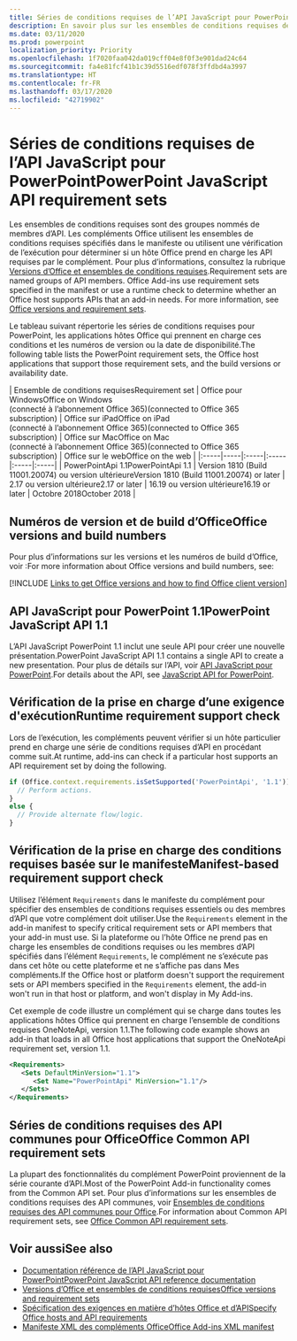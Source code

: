```yaml
---
title: Séries de conditions requises de l’API JavaScript pour PowerPoint
description: En savoir plus sur les ensembles de conditions requises de l’API JavaScript pour PowerPoint
ms.date: 03/11/2020
ms.prod: powerpoint
localization_priority: Priority
ms.openlocfilehash: 1f7020faa042da019cff04e8f0f3e901dad24c64
ms.sourcegitcommit: fa4e81fcf41b1c39d5516edf078f3ffdbd4a3997
ms.translationtype: HT
ms.contentlocale: fr-FR
ms.lasthandoff: 03/17/2020
ms.locfileid: "42719902"
---
```

# <a name="powerpoint-javascript-api-requirement-sets"></a><span data-ttu-id="fdbee-103">Séries de conditions requises de l’API JavaScript pour PowerPoint</span><span class="sxs-lookup"><span data-stu-id="fdbee-103">PowerPoint JavaScript API requirement sets</span></span>

<span data-ttu-id="fdbee-p101">Les ensembles de conditions requises sont des groupes nommés de membres d’API. Les compléments Office utilisent les ensembles de conditions requises spécifiés dans le manifeste ou utilisent une vérification de l’exécution pour déterminer si un hôte Office prend en charge les API requises par le complément. Pour plus d’informations, consultez la rubrique [Versions d’Office et ensembles de conditions requises](../../develop/office-versions-and-requirement-sets.md).</span><span class="sxs-lookup"><span data-stu-id="fdbee-p101">Requirement sets are named groups of API members. Office Add-ins use requirement sets specified in the manifest or use a runtime check to determine whether an Office host supports APIs that an add-in needs. For more information, see [Office versions and requirement sets](../../develop/office-versions-and-requirement-sets.md).</span></span>

<span data-ttu-id="fdbee-107">Le tableau suivant répertorie les séries de conditions requises pour PowerPoint, les applications hôtes Office qui prennent en charge ces conditions et les numéros de version ou la date de disponibilité.</span><span class="sxs-lookup"><span data-stu-id="fdbee-107">The following table lists the PowerPoint requirement sets, the Office host applications that support those requirement sets, and the build versions or availability date.</span></span>

|  <span data-ttu-id="fdbee-108">Ensemble de conditions requises</span><span class="sxs-lookup"><span data-stu-id="fdbee-108">Requirement set</span></span>  |  <span data-ttu-id="fdbee-109">Office pour Windows</span><span class="sxs-lookup"><span data-stu-id="fdbee-109">Office on Windows</span></span><br><span data-ttu-id="fdbee-110">(connecté à l’abonnement Office 365)</span><span class="sxs-lookup"><span data-stu-id="fdbee-110">(connected to Office 365 subscription)</span></span>  |  <span data-ttu-id="fdbee-111">Office sur iPad</span><span class="sxs-lookup"><span data-stu-id="fdbee-111">Office on iPad</span></span><br><span data-ttu-id="fdbee-112">(connecté à l’abonnement Office 365)</span><span class="sxs-lookup"><span data-stu-id="fdbee-112">(connected to Office 365 subscription)</span></span>  |  <span data-ttu-id="fdbee-113">Office sur Mac</span><span class="sxs-lookup"><span data-stu-id="fdbee-113">Office on Mac</span></span><br><span data-ttu-id="fdbee-114">(connecté à l’abonnement Office 365)</span><span class="sxs-lookup"><span data-stu-id="fdbee-114">(connected to Office 365 subscription)</span></span>  | <span data-ttu-id="fdbee-115">Office sur le web</span><span class="sxs-lookup"><span data-stu-id="fdbee-115">Office on the web</span></span> |
|:-----|-----|:-----|:-----|:-----|:-----|
| <span data-ttu-id="fdbee-116">PowerPointApi 1.1</span><span class="sxs-lookup"><span data-stu-id="fdbee-116">PowerPointApi 1.1</span></span> | <span data-ttu-id="fdbee-117">Version 1810 (Build 11001.20074) ou version ultérieure</span><span class="sxs-lookup"><span data-stu-id="fdbee-117">Version 1810 (Build 11001.20074) or later</span></span> | <span data-ttu-id="fdbee-118">2.17 ou version ultérieure</span><span class="sxs-lookup"><span data-stu-id="fdbee-118">2.17 or later</span></span> | <span data-ttu-id="fdbee-119">16.19 ou version ultérieure</span><span class="sxs-lookup"><span data-stu-id="fdbee-119">16.19 or later</span></span> | <span data-ttu-id="fdbee-120">Octobre 2018</span><span class="sxs-lookup"><span data-stu-id="fdbee-120">October 2018</span></span> |

## <a name="office-versions-and-build-numbers"></a><span data-ttu-id="fdbee-121">Numéros de version et de build d’Office</span><span class="sxs-lookup"><span data-stu-id="fdbee-121">Office versions and build numbers</span></span>

<span data-ttu-id="fdbee-122">Pour plus d’informations sur les versions et les numéros de build d’Office, voir :</span><span class="sxs-lookup"><span data-stu-id="fdbee-122">For more information about Office versions and build numbers, see:</span></span>

[!INCLUDE [Links to get Office versions and how to find Office client version](../../includes/links-get-office-versions-builds.md)]

## <a name="powerpoint-javascript-api-11"></a><span data-ttu-id="fdbee-123">API JavaScript pour PowerPoint 1.1</span><span class="sxs-lookup"><span data-stu-id="fdbee-123">PowerPoint JavaScript API 1.1</span></span>

<span data-ttu-id="fdbee-124">L’API JavaScript PowerPoint 1.1 inclut une seule API pour créer une nouvelle présentation.</span><span class="sxs-lookup"><span data-stu-id="fdbee-124">PowerPoint JavaScript API 1.1 contains a single API to create a new presentation.</span></span> <span data-ttu-id="fdbee-125">Pour plus de détails sur l’API, voir [API JavaScript pour PowerPoint](../../powerpoint/powerpoint-add-ins.md).</span><span class="sxs-lookup"><span data-stu-id="fdbee-125">For details about the API, see [JavaScript API for PowerPoint](../../powerpoint/powerpoint-add-ins.md).</span></span>

## <a name="runtime-requirement-support-check"></a><span data-ttu-id="fdbee-126">Vérification de la prise en charge d’une exigence d'exécution</span><span class="sxs-lookup"><span data-stu-id="fdbee-126">Runtime requirement support check</span></span>

<span data-ttu-id="fdbee-127">Lors de l’exécution, les compléments peuvent vérifier si un hôte particulier prend en charge une série de conditions requises d’API en procédant comme suit.</span><span class="sxs-lookup"><span data-stu-id="fdbee-127">At runtime, add-ins can check if a particular host supports an API requirement set by doing the following.</span></span>

```js
if (Office.context.requirements.isSetSupported('PowerPointApi', '1.1')) {
  // Perform actions.
}
else {
  // Provide alternate flow/logic.
}
```

## <a name="manifest-based-requirement-support-check"></a><span data-ttu-id="fdbee-128">Vérification de la prise en charge des conditions requises basée sur le manifeste</span><span class="sxs-lookup"><span data-stu-id="fdbee-128">Manifest-based requirement support check</span></span>

<span data-ttu-id="fdbee-129">Utilisez l’élément `Requirements` dans le manifeste du complément pour spécifier des ensembles de conditions requises essentiels ou des membres d’API que votre complément doit utiliser.</span><span class="sxs-lookup"><span data-stu-id="fdbee-129">Use the `Requirements` element in the add-in manifest to specify critical requirement sets or API members that your add-in must use.</span></span> <span data-ttu-id="fdbee-130">Si la plateforme ou l’hôte Office ne prend pas en charge les ensembles de conditions requises ou les membres d’API spécifiés dans l’élément `Requirements`, le complément ne s’exécute pas dans cet hôte ou cette plateforme et ne s’affiche pas dans Mes compléments.</span><span class="sxs-lookup"><span data-stu-id="fdbee-130">If the Office host or platform doesn't support the requirement sets or API members specified in the `Requirements` element, the add-in won't run in that host or platform, and won't display in My Add-ins.</span></span>

<span data-ttu-id="fdbee-131">Cet exemple de code illustre un complément qui se charge dans toutes les applications hôtes Office qui prennent en charge l’ensemble de conditions requises OneNoteApi, version 1.1.</span><span class="sxs-lookup"><span data-stu-id="fdbee-131">The following code example shows an add-in that loads in all Office host applications that support the OneNoteApi requirement set, version 1.1.</span></span>

```xml
<Requirements>
   <Sets DefaultMinVersion="1.1">
      <Set Name="PowerPointApi" MinVersion="1.1"/>
   </Sets>
</Requirements>
```

## <a name="office-common-api-requirement-sets"></a><span data-ttu-id="fdbee-132">Séries de conditions requises des API communes pour Office</span><span class="sxs-lookup"><span data-stu-id="fdbee-132">Office Common API requirement sets</span></span>

<span data-ttu-id="fdbee-133">La plupart des fonctionnalités du complément PowerPoint proviennent de la série courante d’API.</span><span class="sxs-lookup"><span data-stu-id="fdbee-133">Most of the PowerPoint Add-in functionality comes from the Common API set.</span></span> <span data-ttu-id="fdbee-134">Pour plus d’informations sur les ensembles de conditions requises des API communes, voir [Ensembles de conditions requises des API communes pour Office](office-add-in-requirement-sets.md).</span><span class="sxs-lookup"><span data-stu-id="fdbee-134">For information about Common API requirement sets, see [Office Common API requirement sets](office-add-in-requirement-sets.md).</span></span>

## <a name="see-also"></a><span data-ttu-id="fdbee-135">Voir aussi</span><span class="sxs-lookup"><span data-stu-id="fdbee-135">See also</span></span>

- [<span data-ttu-id="fdbee-136">Documentation référence de l’API JavaScript pour PowerPoint</span><span class="sxs-lookup"><span data-stu-id="fdbee-136">PowerPoint JavaScript API reference documentation</span></span>](/javascript/api/powerpoint)
- [<span data-ttu-id="fdbee-137">Versions d’Office et ensembles de conditions requises</span><span class="sxs-lookup"><span data-stu-id="fdbee-137">Office versions and requirement sets</span></span>](../../develop/office-versions-and-requirement-sets.md)
- [<span data-ttu-id="fdbee-138">Spécification des exigences en matière d’hôtes Office et d’API</span><span class="sxs-lookup"><span data-stu-id="fdbee-138">Specify Office hosts and API requirements</span></span>](../../develop/specify-office-hosts-and-api-requirements.md)
- [<span data-ttu-id="fdbee-139">Manifeste XML des compléments Office</span><span class="sxs-lookup"><span data-stu-id="fdbee-139">Office Add-ins XML manifest</span></span>](../../develop/add-in-manifests.md)
